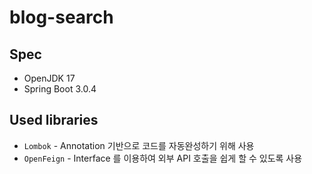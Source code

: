 # blog-search

## Spec

* OpenJDK 17
* Spring Boot 3.0.4

## Used libraries

* `Lombok` - Annotation 기반으로 코드를 자동완성하기 위해 사용
* `OpenFeign` - Interface 를 이용하여 외부 API 호출을 쉽게 할 수 있도록 사용